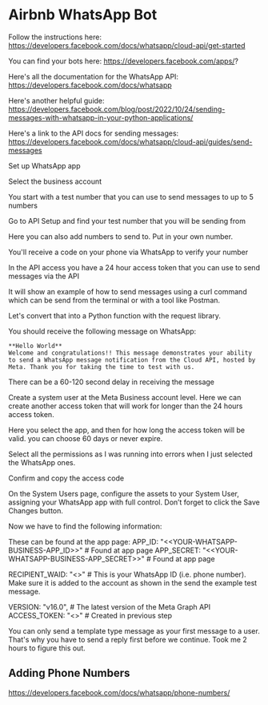 # Airbnb WhatsApp Bot

Follow the instructions here: https://developers.facebook.com/docs/whatsapp/cloud-api/get-started

You can find your bots here: https://developers.facebook.com/apps/?

Here's all the documentation for the WhatsApp API: https://developers.facebook.com/docs/whatsapp

Here's another helpful guide: https://developers.facebook.com/blog/post/2022/10/24/sending-messages-with-whatsapp-in-your-python-applications/

Here's a link to the API docs for sending messages: https://developers.facebook.com/docs/whatsapp/cloud-api/guides/send-messages

Set up WhatsApp app

Select the business account

You start with a test number that you can use to send messages to up to 5 numbers

Go to API Setup and find your test number that you will be sending from

Here you can also add numbers to send to. Put in your own number.

You'll receive a code on your phone via WhatsApp to verify your number

In the API access you have a 24 hour access token that you can use to send messages via the API

It will show an example of how to send messages using a curl command which can be send from the terminal or with a tool like Postman.

Let's convert that into a Python function with the request library.

You should receive the following message on WhatsApp:

```text
**Hello World**
Welcome and congratulations!! This message demonstrates your ability to send a WhatsApp message notification from the Cloud API, hosted by Meta. Thank you for taking the time to test with us.
```

There can be a 60-120 second delay in receiving the message

Create a system user at the Meta Business account level. Here we can create another access token that will work for longer than the 24 hours access token.

Here you select the app, and then for how long the access token will be valid. you can choose 60 days or never expire.

Select all the permissions as I was running into errors when I just selected the WhatsApp ones.

Confirm and copy the access code

On the System Users page, configure the assets to your System User, assigning your WhatsApp app with full control. Don’t forget to click the Save Changes button.


Now we have to find the following information:

These can be found at the app page:
APP_ID: "<<YOUR-WHATSAPP-BUSINESS-APP_ID>>" # Found at app page
APP_SECRET: "<<YOUR-WHATSAPP-BUSINESS-APP_SECRET>>" # Found at app page

RECIPIENT_WAID: "<<YOUR-RECIPIENT-TEST-PHONE-NUMBER>>" # This is your WhatsApp ID (i.e. phone number). Make sure it is added to the account as shown in the send the example test message.

VERSION: "v16.0", # The latest version of the Meta Graph API
ACCESS_TOKEN: "<<YOUR-SYSTEM-USER-ACCESS-TOKEN>>" # Created in previous step


You can only send a template type message as your first message to a user. That's why you have to send a reply first before we continue. Took me 2 hours to figure this out.



## Adding Phone Numbers
https://developers.facebook.com/docs/whatsapp/phone-numbers/
